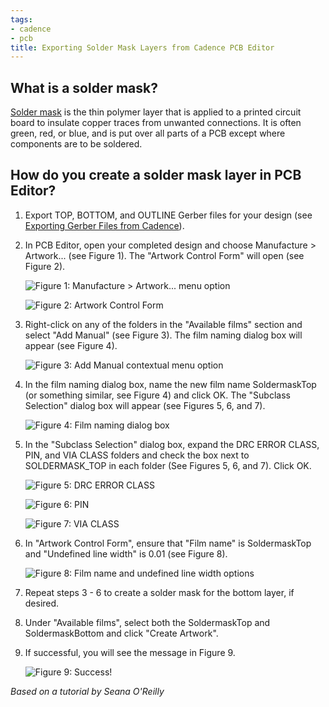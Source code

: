 ```yaml
---
tags:
- cadence
- pcb
title: Exporting Solder Mask Layers from Cadence PCB Editor
---
```


## What is a solder mask?

[Solder mask](https://en.wikipedia.org/wiki/Solder_mask) is the thin polymer layer that is applied to a printed circuit board to insulate copper traces from unwanted connections. It is often green, red, or blue, and is put over all parts of a PCB except where components are to be soldered.

## How do you create a solder mask layer in PCB Editor?

1.  Export TOP, BOTTOM, and OUTLINE Gerber files for your design (see [Exporting Gerber Files from Cadence](exporting-gerber-files-from-cadence-pcb-editor.html)).

2.  In PCB Editor, open your completed design and choose Manufacture > Artwork... (see Figure 1). The "Artwork Control Form" will open (see Figure 2).

    ![  Figure 1: Manufacture > Artwork... menu option](/solder_mask_figures/figure-01.png)

    ![    Figure 2: Artwork Control Form](/solder_mask_figures/figure-02.png)

3.  Right-click on any of the folders in the "Available films" section and select "Add Manual" (see Figure 3). The film naming dialog box will appear (see Figure 4).

    ![Figure 3: Add Manual contextual menu option](/solder_mask_figures/figure-03.png)
                                
  
4.  In the film naming dialog box, name the new film name SoldermaskTop (or something similar, see Figure 4) and click OK. The "Subclass Selection" dialog box will appear (see Figures 5, 6, and 7).

    ![ Figure 4: Film naming dialog box](/solder_mask_figures/figure-04.png)

5.  In the "Subclass Selection" dialog box, expand the DRC ERROR CLASS, PIN, and VIA CLASS folders and check the box next to SOLDERMASK_TOP in each folder (See Figures 5, 6, and 7). Click OK.

    ![ Figure 5: DRC ERROR CLASS](/solder_mask_figures/figure-05.png)

    ![Figure 6: PIN](/solder_mask_figures/figure-06.png)

    ![  Figure 7: VIA CLASS](/solder_mask_figures/figure-07.png)

6.  In "Artwork Control Form", ensure that "Film name" is SoldermaskTop and "Undefined line width" is 0.01 (see Figure 8).

    ![ Figure 8: Film name and undefined line width options](/solder_mask_figures/figure-08.png)
                          
  
7.  Repeat steps 3 - 6 to create a solder mask for the bottom layer, if desired.

8.  Under "Available films", select both the SoldermaskTop and SoldermaskBottom and click "Create Artwork".

9.  If successful, you will see the message in Figure 9.

    ![Figure 9: Success!](/solder_mask_figures/figure-09.png)
                                            
  
*Based on a tutorial by Seana O'Reilly*
